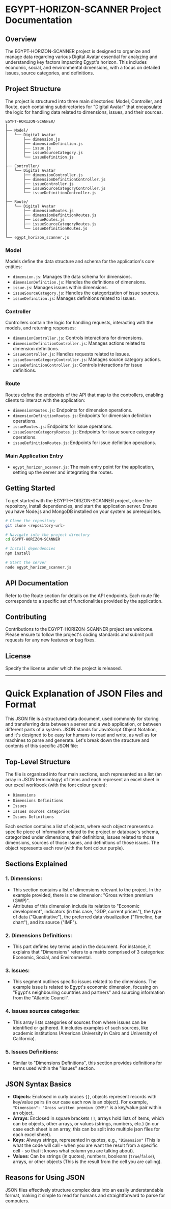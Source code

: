 
# EGYPT-HORIZON-SCANNER Project Documentation

## Overview

The EGYPT-HORIZON-SCANNER project is designed to organize and manage data regarding various Digital Avatar essential for analyzing and understanding key factors impacting Egypt's horizon. This includes economic, social, and environmental dimensions, with a focus on detailed issues, source categories, and definitions.

## Project Structure

The project is structured into three main directories: Model, Controller, and Route, each containing subdirectories for "Digital Avatar" that encapsulate the logic for handling data related to dimensions, issues, and their sources.

```
EGYPT-HORIZON-SCANNER/
│
├── Model/
│   └── Digital Avatar
│       ├── dimension.js
│       ├── dimensionDefinition.js
│       ├── issue.js
│       ├── issueSourceCategory.js
│       └── issueDefinition.js
│
├── Controller/
│   └── Digital Avatar
│       ├── dimensionController.js
│       ├── dimensionDefinitionController.js
│       ├── issueController.js
│       ├── issueSourceCategoryController.js
│       └── issueDefinitionController.js
│
├── Route/
│   └── Digital Avatar
│       ├── dimensionRoutes.js
│       ├── dimensionDefinitionRoutes.js
│       ├── issueRoutes.js
│       ├── issueSourceCategoryRoutes.js
│       └── issueDefinitionRoutes.js
│
└── egypt_horizon_scanner.js
```

### Model

Models define the data structure and schema for the application's core entities:

- `dimension.js`: Manages the data schema for dimensions.
- `dimensionDefinition.js`: Handles the definitions of dimensions.
- `issue.js`: Manages issues within dimensions.
- `issueSourceCategory.js`: Handles the categorization of issue sources.
- `issueDefinition.js`: Manages definitions related to issues.

### Controller

Controllers contain the logic for handling requests, interacting with the models, and returning responses:

- `dimensionController.js`: Controls interactions for dimensions.
- `dimensionDefinitionController.js`: Manages actions related to dimension definitions.
- `issueController.js`: Handles requests related to issues.
- `issueSourceCategoryController.js`: Manages source category actions.
- `issueDefinitionController.js`: Controls interactions for issue definitions.

### Route

Routes define the endpoints of the API that map to the controllers, enabling clients to interact with the application:

- `dimensionRoutes.js`: Endpoints for dimension operations.
- `dimensionDefinitionRoutes.js`: Endpoints for dimension definition operations.
- `issueRoutes.js`: Endpoints for issue operations.
- `issueSourceCategoryRoutes.js`: Endpoints for issue source category operations.
- `issueDefinitionRoutes.js`: Endpoints for issue definition operations.

### Main Application Entry

- `egypt_horizon_scanner.js`: The main entry point for the application, setting up the server and integrating the routes.

## Getting Started

To get started with the EGYPT-HORIZON-SCANNER project, clone the repository, install dependencies, and start the application server. Ensure you have Node.js and MongoDB installed on your system as prerequisites.

```bash
# Clone the repository
git clone <repository-url>

# Navigate into the project directory
cd EGYPT-HORIZON-SCANNER

# Install dependencies
npm install

# Start the server
node egypt_horizon_scanner.js
```

## API Documentation

Refer to the Route section for details on the API endpoints. Each route file corresponds to a specific set of functionalities provided by the application.

## Contributing

Contributions to the EGYPT-HORIZON-SCANNER project are welcome. Please ensure to follow the project's coding standards and submit pull requests for any new features or bug fixes.

## License

Specify the license under which the project is released.

----------------------------------------------------------------------------

# Quick Explanation of JSON Files and Format

This JSON file is a structured data document, used commonly for storing and transferring data between a server and a web application, or between different parts of a system. JSON stands for JavaScript Object Notation, and it's designed to be easy for humans to read and write, as well as for machines to parse and generate. Let's break down the structure and contents of this specific JSON file:

## Top-Level Structure

The file is organized into four main sections, each represented as a list (an array in JSON terminology) of items and each represent an excel sheet in our excel workbook (with the font colour green):
- `Dimensions`
- `Dimensions Definitions`
- `Issues`
- `Issues sources categories`
- `Issues Definitions`

Each section contains a list of objects, where each object represents a specific piece of information related to the project or database's schema, categorized under dimensions, their definitions, issues related to those dimensions, sources of those issues, and definitions of those issues. The object represents each row (with the font colour purple).

## Sections Explained

### 1. Dimensions:
- This section contains a list of dimensions relevant to the project. In the example provided, there is one dimension: "Gross written premium (GWP)".
- Attributes of this dimension include its relation to "Economic development", indicators (in this case, "GDP, current prices"), the type of data ("Quantitative"), the preferred data visualization ("Timeline, bar chart"), and its source ("IMF").

### 2. Dimensions Definitions:
- This part defines key terms used in the document. For instance, it explains that "Dimensions" refers to a matrix comprised of 3 categories: Economic, Social, and Environmental.

### 3. Issues:
- This segment outlines specific issues related to the dimensions. The example issue is related to Egypt's economic dimension, focusing on "Egypt's neighbouring countries and partners" and sourcing information from the "Atlantic Council".

### 4. Issues sources categories:
- This array lists categories of sources from where issues can be identified or gathered. It includes examples of such sources, like academic institutions (American University in Cairo and University of California).

### 5. Issues Definitions:
- Similar to "Dimensions Definitions", this section provides definitions for terms used within the "Issues" section.

## JSON Syntax Basics

- **Objects**: Enclosed in curly braces `{}`, objects represent records with key/value pairs (in our case each row is an object). For example, `"Dimension": "Gross written premium (GWP)"` is a key/value pair within an object.
- **Arrays**: Enclosed in square brackets `[]`, arrays hold lists of items, which can be objects, other arrays, or values (strings, numbers, etc.) (in our case each sheet is an array, this can be split into multiple json files for each excel sheet).
- **Keys**: Always strings, represented in quotes, e.g., `"Dimension"` (This is what the code will call - when you are want the result from a specific cell - so that it knows what column you are talking about).
- **Values**: Can be strings (in quotes), numbers, booleans (`true`/`false`), arrays, or other objects (This is the result from the cell you are calling).

## Reasons for Using JSON

JSON files effectively structure complex data into an easily understandable format, making it simple to read for humans and straightforward to parse for computers.
